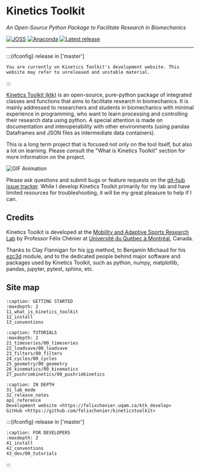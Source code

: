 # Kinetics Toolkit

*An Open-Source Python Package to Facilitate Research in Biomechanics*

[![JOSS](https://joss.theoj.org/papers/10.21105/joss.03714/status.svg)](https://doi.org/10.21105/joss.03714)
[![Anaconda](https://anaconda.org/conda-forge/kineticstoolkit/badges/version.svg)](https://anaconda.org/conda-forge/kineticstoolkit)
[![Latest release](https://anaconda.org/conda-forge/kineticstoolkit/badges/latest_release_date.svg)](https://anaconda.org/conda-forge/kineticstoolkit)

---

:::{ifconfig} release in ['master']
```{warning}
You are currently on Kinetics Toolkit's development website. This website may refer to unreleased and unstable material.
```
:::

[Kinetics Toolkit (ktk)](https://kineticstoolkit.uqam.ca) is an open-source, pure-python package of integrated classes and functions that aims to facilitate research in biomechanics. It is mainly addressed to researchers and students in biomechanics with minimal experience in programming, who want to learn processing and controlling their research data using python. A special attention is made on documentation and interoperability with other environments (using pandas Dataframes and JSON files as intermediate data containers).

This is a long term project that is focused not only on the tool itself, but also a lot on learning. Please consult the "What is Kinetics Toolkit" section for more information on the project.

![GIF Animation](https://felixchenier.uqam.ca/wp-content/uploads/2020/05/Sample_ktk.Player_Wheelchair.gif)

Please ask questions and submit bugs or feature requests on the [git-hub issue tracker](https://github.com/felixchenier/kineticstoolkit/issues). While I develop Kinetics Toolkit primarily for my lab and have limited resources for troubleshooting, it will be my great pleasure to help if I can.

## Credits

Kinetics Toolkit is developed at the [Mobility and Adaptive Sports Research Lab](https://felixchenier.uqam.ca) by Professor Félix Chénier at [Université du Québec à Montréal](https://uqam.ca), Canada.

Thanks to Clay Flannigan for his [icp](https://github.com/ClayFlannigan/icp) method, to Benjamin Michaud for his [ezc3d](https://github.com/pyomeca/ezc3d) module, and to the dedicated people behind major software and packages used by Kinetics Toolkit, such as python, numpy, matplotlib, pandas, jupyter, pytest, sphinx, etc.


## Site map

```{toctree}
:caption: GETTING STARTED
:maxdepth: 2
11_what_is_kinetics_toolkit
12_install
13_conventions
```

```{toctree}
:caption: TUTORIALS
:maxdepth: 2
21_timeseries/00_timeseries
22_loadsave/00_loadsave
23_filters/00_filters
24_cycles/00_cycles
25_geometry/00_geometry
26_kinematics/00_kinematics
27_pushrimkinetics/00_pushrimkinetics
```

```{toctree}
:caption: IN DEPTH
31_lab_mode
32_release_notes
api_reference
Development website <https://felixchenier.uqam.ca/ktk_develop>
GitHub <https://github.com/felixchenier/kineticstoolkit>
```

:::{ifconfig} release in ['master']
```{toctree}
:caption: FOR DEVELOPERS
:maxdepth: 2
41_install
42_conventions
43_dev/00_tutorials
```
:::

